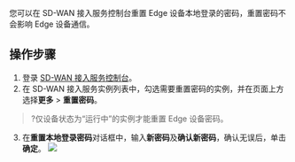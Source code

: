 您可以在 SD-WAN 接入服务控制台重置 Edge 设备本地登录的密码，重置密码不会影响 Edge 设备通信。



## 操作步骤
1. 登录 [SD-WAN 接入服务控制台](https://console.cloud.tencent.com/sas/edge)。
2. 在 SD-WAN 接入服务实例列表中，勾选需要重置密码的实例，并在页面上方选择**更多** > **重置密码**。
>?仅设备状态为“运行中”的实例才能重置 Edge 设备密码。
>
3. 在**重置本地登录密码**对话框中，输入**新密码**及**确认新密码**，确认无误后，单击**确定**。
   ![](https://main.qcloudimg.com/raw/97899d98cdcedfcb1912eb16047adbb4.png)


